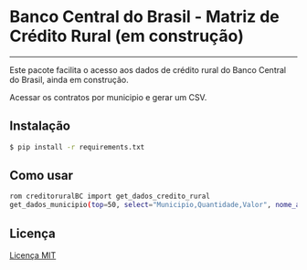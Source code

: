 # Banco Central do Brasil - Matriz de Crédito Rural (em construção)

-------
Este pacote facilita o acesso aos dados de crédito rural do Banco Central do Brasil, ainda em construção.

Acessar os contratos por municipio e gerar um CSV.

Instalação
-------

```bash
$ pip install -r requirements.txt
```

Como usar
-------
```bash
rom creditoruralBC import get_dados_credito_rural
get_dados_municipio(top=50, select="Municipio,Quantidade,Valor", nome_arquivo="meus_dados.csv") #Contratos por Município
```

Licença
-------

[Licença MIT](LICENSE)
